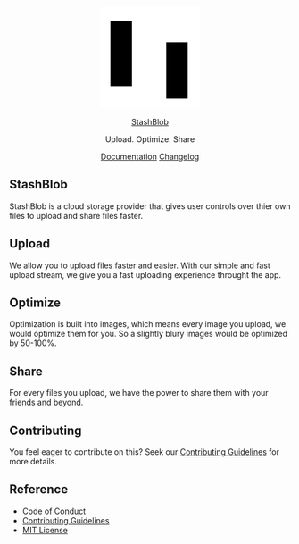 <div align="center">

![Alt text](public/apple-touch-icon.png)

[StashBlob]()

Upload. Optimize. Share


[Documentation]() [Changelog]()

</div>

## StashBlob

StashBlob is a cloud storage provider that gives user controls over thier own files to upload and share files faster.

## Upload

We allow you to upload files faster and easier. With our simple and fast upload stream, we give you a fast uploading experience throught the app.

## Optimize

Optimization is built into images, which means every image you upload, we would optimize them for you. So a slightly blury images would be optimized by 50-100%.

## Share

For every files you upload, we have the power to share them with your friends and beyond.

## Contributing

You feel eager to contribute on this? Seek our [Contributing Guidelines]() for more details.


## Reference

- [Code of Conduct]()
- [Contributing Guidelines]()
- [MIT License]()
